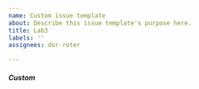 ```yaml
---
name: Custom issue template
about: Describe this issue template's purpose here.
title: Lab3
labels: ''
assignees: dor-roter

---
```


##### Custom
